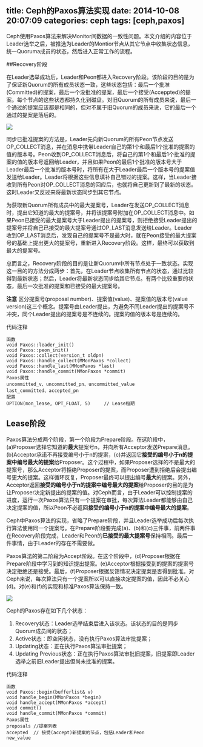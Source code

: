 title: Ceph的Paxos算法实现
date: 2014-10-08 20:07:09
categories: ceph
tags: [ceph,paxos]
---

Ceph使用Paxos算法来解决Monitor间数据的一致性问题。本文介绍的内容位于Leader选举之后，被推选为Leader的Montior节点从其它节点中收集状态信息，统一Quoruma成员的状态，然后进入正常工作的流程。

<!--more-->

##Recovery阶段

在Leader选举成功后，Leader和Peon都进入Recovery阶段。该阶段的目的是为了保证新Quorum的所有成员状态一致，这些状态包括：最后一个批准(Committed)的提案，最后一个没批准的提案，最后一个接受(Acceppted)的提案。每个节点的这些状态都持久化到磁盘。对旧Quorum的所有成员来说，最后一个通过的提案应该都是相同的，但对不属于旧Quorum的成员来说，它的最后一个通过的提案是落后的。

![](http://images.cnitblog.com/blog/571795/201410/081934320306301.jpg)

同步已批准提案的方法是，Leader先向新Quorum的所有Peon节点发送OP_COLLECT消息，并在消息中携带Leader自己的第1个和最后1个批准的提案的值的版本号。Peon收到OP_COLLECT消息后，将自己的第1个和最后1个批准的提案的值的版本号返回给Leader，并且如果Peon的最后1个批准的版本号大于Leader最后一个批准的版本号时，将所有在大于Leader最后一个版本号的提案值发送给Leader。Leader将根据这些信息填补自己错过的提案。这样，当Leader接收到所有Peon对OP_COLLECT消息的回应后，也就将自己更新到了最新的状态。这时Leader又反过来将最新状态同步到其它节点。


为获取新Quorum所有成员中的最大提案号，Leader在发送OP_COLLECT消息时，提出它知道的最大的提案号，并将该提案号附加在OP_COLLECT消息中。如果Peon已接受的最大提案号大于Leader提出的提案号，则拒绝接受Leader提出的提案号并将自己已接受的最大提案号通过OP_LAST消息发送给Leader。Leader收到OP_LAST消息后，发现自己的提案号不是最大时，就在Peon接受的最大提案号的基础上提出更大的提案号，重新进入Recovery阶段。这样，最终可以获取到最大的提案号。

总而言之，Recovery阶段的目的是让新Quorum中所有节点处于一致状态。实现这一目的的方法分成两步：首先，在Leader节点收集所有节点的状态，通过比较得到最新状态；然后，Leader将最新状态同步给其它节点。有两个比较重要的状态，最后一次批准的提案和已接受的最大提案号。

**注意** 区分提案号(proposal number)、提案值(value)、提案值的版本号(value version)这三个概念。提案号由Leader提出，为避免不同Leader提出的提案号不冲突，同个Leader提出的提案号是不连续的。提案的值的版本号是连续的。

代码注释
```
函数
void Paxos::leader_init()
void Paxos::peon_init()
void Paxos::collect(version_t oldpn)
void Paxos::handle_collect(MMonPaxos *collect)
void Paxos::handle_last(MMonPaxos *last)
void Paxos::handle_commit(MMonPaxos *commit)
Paxos属性
uncommitted_v、uncommitted_pn、uncommitted_value
last_committed、accepted_pn
配置
OPTION(mon_lease, OPT_FLOAT, 5)     // Lease租期
```

## Lease阶段

Paxos算法分成两个阶段，第一个阶段为Prepare阶段。在这阶段中，(a)Proposer选择它知道的**最大**提案号n，并向所有Acceptor发送Prepare消息。(b)Acceptor承诺不再接受编号小于n的提案，(c)并返回它**接受的编号小于n的提案中编号最大的提案**给Proposer。这个过程中，如果Proposer选择的不是最大的提案号，那么Acceptor将拒绝Proposer的提案，而Proposer遭到拒绝后会提出编号更大的提案。这样循环反复，Proposer最终可以提出编号**最大**的提案。另外，Acceptor返回**接受的编号小于n的提案中编号最大的提案**给Proposer的目的是为让Proposer决定新提出的提案的值。对Ceph而言，由于Leader可以控制提案的进度，运行一次Paxos算法只有一个提案在审批，每次算法Leader都能够由自己决定提案的值，所以Peon不必返回**接受的编号小于n的提案中编号最大的提案**。

Ceph中Paxos算法的实现，省略了Prepare阶段，并且Leader选举成功后每次执行算法使用同一个提案号。在Prepare阶段要完成(a)、(b)和(c)三件事，前两件事在Recovery阶段完成，Leader和Peon的**已接受的最大提案号**保持相同。最后一件事情，由于Leader的存在不需要做。 

Paxos算法的第二阶段为Accept阶段。在这个阶段中，(d)Proposer根据在Prepare阶段中学习到的知识提出提案。(e)Acceptor根据接受到的提案的提案号决定拒绝还是接受。最后，(f)Proposer根据反馈情况决定提案是否得到批准。对Ceph来说，每次算法只有一个提案所以可以直接决定提案的值，因此不必关心(d)。对(e)和(f)的实现和标准Paxos算法保持一致。

![](http://7vzu17.com1.z0.glb.clouddn.com/2014/10/08/ceph_paxos_02.jpg)

Ceph的Paxos存在如下几个状态：                 
1) Recovery状态：Leader选举结束后进入该状态。该状态的目的是同步Quorum成员间的状态；            
2) Active状态：即空闲状态，没有执行Paxos算法审批提案；              
3) Updating状态：正在执行Paxos算法审批提案；          
4) Updating Previous状态：正在执行Paxos算法审批旧提案，旧提案即Leader选举之前旧Leader提出但尚未批准的提案。



代码注释
```
函数
void Paxos::begin(bufferlist& v)
void handle_begin(MMonPaxos *begin)
void handle_accept(MMonPaxos *accept)
void commit()
void handle_commit(MMonPaxos *commit)
Paxos属性
proposals //提案列表
accepted  // 接受(accept)新提案的节点，包括Leader和Peon
new_value
```

